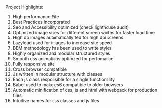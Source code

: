 Project Highlights:
1. High performance Site
2. Best Practices incorporated
3. Seo and Accessibility optimized (check lighthouse audit)
4. Optimized image sizes for different screen widths for faster load time
5. High dp images automatically fed for high dpi screens
6. Lazyload used for images to increase site speed
7. BEM methodology has been used to write styles
8. Highly organized and modular structured styles
9. Smooth css animations optimzed for perfomance
10. Fully responsive site
11. Cross browser compatible
12. Js written in modular structure with classes
13. Each js class responsible for a single functionality
14. Babel used to make es6 compatible to older browsers
15. Automatic minification of css, js and html with webpack for production files
16. Intuitive names for css classes and js files


